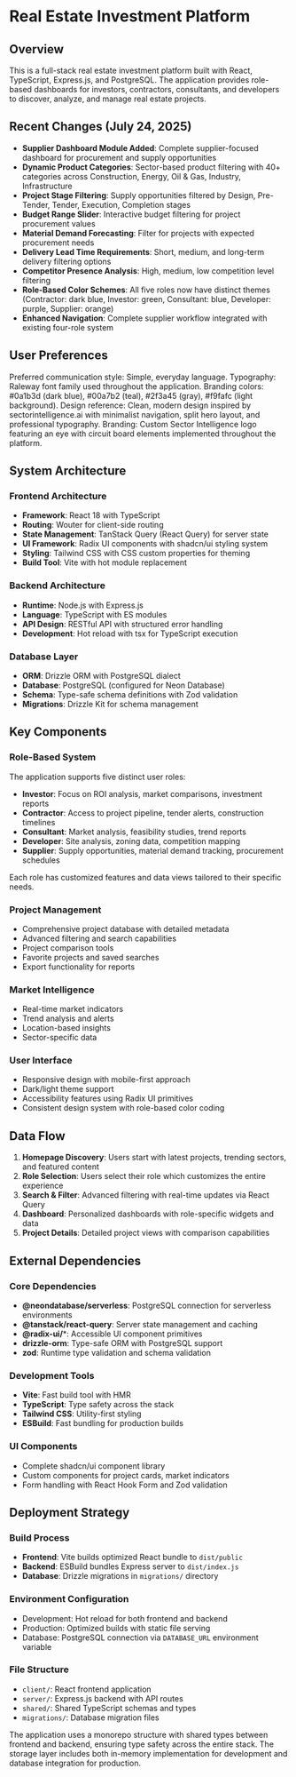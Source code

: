 # Real Estate Investment Platform

## Overview

This is a full-stack real estate investment platform built with React, TypeScript, Express.js, and PostgreSQL. The application provides role-based dashboards for investors, contractors, consultants, and developers to discover, analyze, and manage real estate projects.

## Recent Changes (July 24, 2025)

- **Supplier Dashboard Module Added**: Complete supplier-focused dashboard for procurement and supply opportunities
- **Dynamic Product Categories**: Sector-based product filtering with 40+ categories across Construction, Energy, Oil & Gas, Industry, Infrastructure
- **Project Stage Filtering**: Supply opportunities filtered by Design, Pre-Tender, Tender, Execution, Completion stages
- **Budget Range Slider**: Interactive budget filtering for project procurement values
- **Material Demand Forecasting**: Filter for projects with expected procurement needs
- **Delivery Lead Time Requirements**: Short, medium, and long-term delivery filtering options
- **Competitor Presence Analysis**: High, medium, low competition level filtering
- **Role-Based Color Schemes**: All five roles now have distinct themes (Contractor: dark blue, Investor: green, Consultant: blue, Developer: purple, Supplier: orange)
- **Enhanced Navigation**: Complete supplier workflow integrated with existing four-role system

## User Preferences

Preferred communication style: Simple, everyday language.
Typography: Raleway font family used throughout the application.
Branding colors: #0a1b3d (dark blue), #00a7b2 (teal), #2f3a45 (gray), #f9fafc (light background).
Design reference: Clean, modern design inspired by sectorintelligence.ai with minimalist navigation, split hero layout, and professional typography.
Branding: Custom Sector Intelligence logo featuring an eye with circuit board elements implemented throughout the platform.

## System Architecture

### Frontend Architecture
- **Framework**: React 18 with TypeScript
- **Routing**: Wouter for client-side routing
- **State Management**: TanStack Query (React Query) for server state
- **UI Framework**: Radix UI components with shadcn/ui styling system
- **Styling**: Tailwind CSS with CSS custom properties for theming
- **Build Tool**: Vite with hot module replacement

### Backend Architecture
- **Runtime**: Node.js with Express.js
- **Language**: TypeScript with ES modules
- **API Design**: RESTful API with structured error handling
- **Development**: Hot reload with tsx for TypeScript execution

### Database Layer
- **ORM**: Drizzle ORM with PostgreSQL dialect
- **Database**: PostgreSQL (configured for Neon Database)
- **Schema**: Type-safe schema definitions with Zod validation
- **Migrations**: Drizzle Kit for schema management

## Key Components

### Role-Based System
The application supports five distinct user roles:
- **Investor**: Focus on ROI analysis, market comparisons, investment reports
- **Contractor**: Access to project pipeline, tender alerts, construction timelines
- **Consultant**: Market analysis, feasibility studies, trend reports
- **Developer**: Site analysis, zoning data, competition mapping
- **Supplier**: Supply opportunities, material demand tracking, procurement schedules

Each role has customized features and data views tailored to their specific needs.

### Project Management
- Comprehensive project database with detailed metadata
- Advanced filtering and search capabilities
- Project comparison tools
- Favorite projects and saved searches
- Export functionality for reports

### Market Intelligence
- Real-time market indicators
- Trend analysis and alerts
- Location-based insights
- Sector-specific data

### User Interface
- Responsive design with mobile-first approach
- Dark/light theme support
- Accessibility features using Radix UI primitives
- Consistent design system with role-based color coding

## Data Flow

1. **Homepage Discovery**: Users start with latest projects, trending sectors, and featured content
2. **Role Selection**: Users select their role which customizes the entire experience
3. **Search & Filter**: Advanced filtering with real-time updates via React Query
4. **Dashboard**: Personalized dashboards with role-specific widgets and data
5. **Project Details**: Detailed project views with comparison capabilities

## External Dependencies

### Core Dependencies
- **@neondatabase/serverless**: PostgreSQL connection for serverless environments
- **@tanstack/react-query**: Server state management and caching
- **@radix-ui/***: Accessible UI component primitives
- **drizzle-orm**: Type-safe ORM with PostgreSQL support
- **zod**: Runtime type validation and schema validation

### Development Tools
- **Vite**: Fast build tool with HMR
- **TypeScript**: Type safety across the stack
- **Tailwind CSS**: Utility-first styling
- **ESBuild**: Fast bundling for production builds

### UI Components
- Complete shadcn/ui component library
- Custom components for project cards, market indicators
- Form handling with React Hook Form and Zod validation

## Deployment Strategy

### Build Process
- **Frontend**: Vite builds optimized React bundle to `dist/public`
- **Backend**: ESBuild bundles Express server to `dist/index.js`
- **Database**: Drizzle migrations in `migrations/` directory

### Environment Configuration
- Development: Hot reload for both frontend and backend
- Production: Optimized builds with static file serving
- Database: PostgreSQL connection via `DATABASE_URL` environment variable

### File Structure
- `client/`: React frontend application
- `server/`: Express.js backend with API routes
- `shared/`: Shared TypeScript schemas and types
- `migrations/`: Database migration files

The application uses a monorepo structure with shared types between frontend and backend, ensuring type safety across the entire stack. The storage layer includes both in-memory implementation for development and database integration for production.